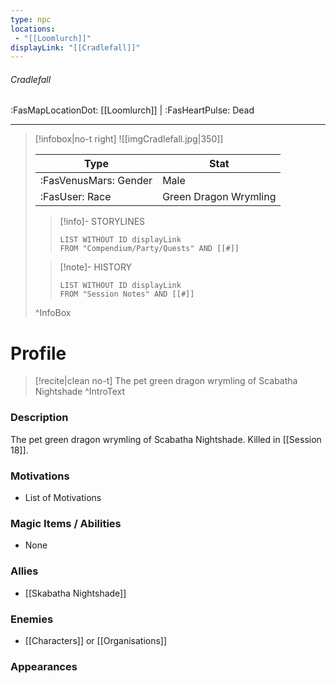 ```yaml
---
type: npc
locations:
 - "[[Loomlurch]]"
displayLink: "[[Cradlefall]]"
---
```

###### Cradlefall
<span class="sub2">:FasMapLocationDot: [[Loomlurch]] | :FasHeartPulse: Dead </span>
___

> [!infobox|no-t right]
> ![[imgCradlefall.jpg|350]]
>
> | Type | Stat |
> | ---- | ---- |
> | :FasVenusMars: Gender | Male |
> | :FasUser: Race | Green Dragon Wrymling |
>
>> [!info]- STORYLINES
>>```dataview
>>LIST WITHOUT ID displayLink
>>FROM "Compendium/Party/Quests" AND [[#]]
>
>>[!note]- HISTORY
>>```dataview
>>LIST WITHOUT ID displayLink
>>FROM "Session Notes" AND [[#]]
>
>^InfoBox

# Profile

> [!recite|clean no-t]
>	The pet green dragon wrymling of Scabatha Nightshade
>^IntroText

### Description
The pet green dragon wrymling of Scabatha Nightshade. Killed in [[Session 18]].

### Motivations
- List of Motivations

### Magic Items / Abilities
- None

### Allies
- [[Skabatha Nightshade]]

### Enemies
- [[Characters]] or [[Organisations]]

### Appearances